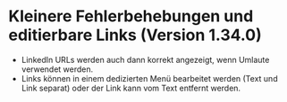 # Kleinere Fehlerbehebungen und editierbare Links (Version 1.34.0)

- LinkedIn URLs werden auch dann korrekt angezeigt, wenn Umlaute verwendet werden.
- Links können in einem dedizierten Menü bearbeitet werden (Text und Link separat) oder der Link kann vom Text entfernt werden.
